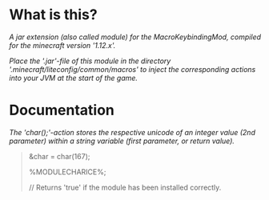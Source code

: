 # What is this?
*A jar extension (also called module) for the MacroKeybindingMod, compiled for the minecraft version '1.12.x'.*

*Place the '.jar'-file of this module in the directory '.minecraft/liteconfig/common/macros' to inject the corresponding actions into your JVM at the start of the game.*

# Documentation
*The 'char();'-action stores the respective unicode of an integer value (2nd parameter) within a string variable (first parameter, or return value).*


><p><char(&char,167);</p>
><p>&char = char(167);</p>
><p>%MODULECHARICE%;</p>  // Returns 'true' if the module has been installed correctly.




